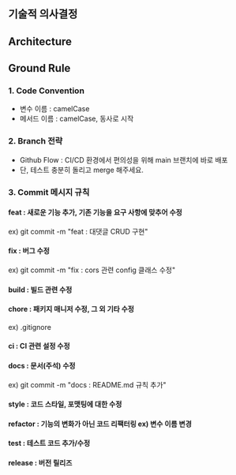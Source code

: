 ## 기술적 의사결정

## Architecture

## Ground Rule

### 1. Code Convention

 - 변수 이름 : camelCase
 - 메서드 이름 : camelCase, 동사로 시작
 
### 2. Branch 전략

 - Github Flow : CI/CD 환경에서 편의성을 위해 main 브랜치에 바로 배포
 - 단, 테스트 충분히 돌리고 merge 해주세요.

### 3. Commit 메시지 규칙
#### feat : 새로운 기능 추가, 기존 기능을 요구 사항에 맞추어 수정
ex) git commit -m "feat : 대댓글 CRUD 구현"
#### fix : 버그 수정
ex) git commit -m "fix : cors 관련 config 클래스 수정"
#### build : 빌드 관련 수정

#### chore : 패키지 매니저 수정, 그 외 기타 수정
ex) .gitignore

#### ci : CI 관련 설정 수정

#### docs : 문서(주석) 수정
ex) git commit -m "docs : README.md 규칙 추가"
#### style : 코드 스타일, 포맷팅에 대한 수정

#### refactor : 기능의 변화가 아닌 코드 리팩터링 ex) 변수 이름 변경

#### test : 테스트 코드 추가/수정

#### release : 버전 릴리즈

